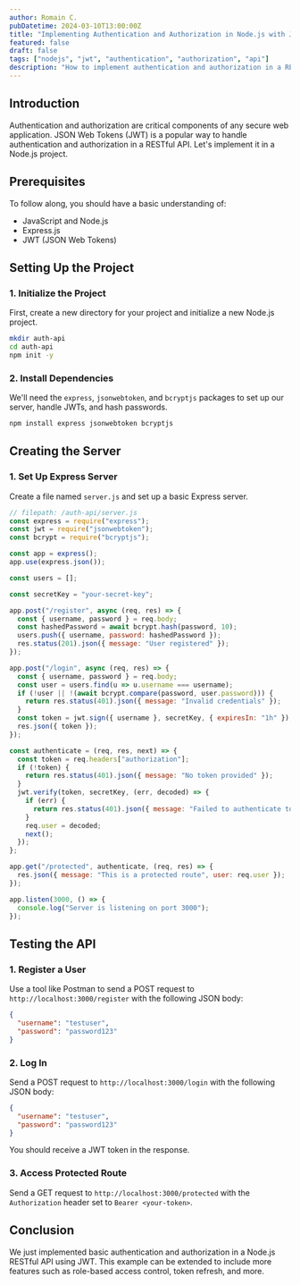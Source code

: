 ```yaml
---
author: Romain C.
pubDatetime: 2024-03-10T13:00:00Z
title: "Implementing Authentication and Authorization in Node.js with JWT"
featured: false
draft: false
tags: ["nodejs", "jwt", "authentication", "authorization", "api"]
description: "How to implement authentication and authorization in a RESTful API using JWT"
---
```


## Introduction

Authentication and authorization are critical components of any secure web application. JSON Web Tokens (JWT) is a popular way to handle authentication and authorization in a RESTful API. Let's implement it in a Node.js project.

## Prerequisites

To follow along, you should have a basic understanding of:

- JavaScript and Node.js
- Express.js
- JWT (JSON Web Tokens)

## Setting Up the Project

### 1. Initialize the Project

First, create a new directory for your project and initialize a new Node.js project.

```sh
mkdir auth-api
cd auth-api
npm init -y
```

### 2. Install Dependencies

We'll need the `express`, `jsonwebtoken`, and `bcryptjs` packages to set up our server, handle JWTs, and hash passwords.

```sh
npm install express jsonwebtoken bcryptjs
```

## Creating the Server

### 1. Set Up Express Server

Create a file named `server.js` and set up a basic Express server.

```javascript
// filepath: /auth-api/server.js
const express = require("express");
const jwt = require("jsonwebtoken");
const bcrypt = require("bcryptjs");

const app = express();
app.use(express.json());

const users = [];

const secretKey = "your-secret-key";

app.post("/register", async (req, res) => {
  const { username, password } = req.body;
  const hashedPassword = await bcrypt.hash(password, 10);
  users.push({ username, password: hashedPassword });
  res.status(201).json({ message: "User registered" });
});

app.post("/login", async (req, res) => {
  const { username, password } = req.body;
  const user = users.find(u => u.username === username);
  if (!user || !(await bcrypt.compare(password, user.password))) {
    return res.status(401).json({ message: "Invalid credentials" });
  }
  const token = jwt.sign({ username }, secretKey, { expiresIn: "1h" });
  res.json({ token });
});

const authenticate = (req, res, next) => {
  const token = req.headers["authorization"];
  if (!token) {
    return res.status(401).json({ message: "No token provided" });
  }
  jwt.verify(token, secretKey, (err, decoded) => {
    if (err) {
      return res.status(401).json({ message: "Failed to authenticate token" });
    }
    req.user = decoded;
    next();
  });
};

app.get("/protected", authenticate, (req, res) => {
  res.json({ message: "This is a protected route", user: req.user });
});

app.listen(3000, () => {
  console.log("Server is listening on port 3000");
});
```

## Testing the API

### 1. Register a User

Use a tool like Postman to send a POST request to `http://localhost:3000/register` with the following JSON body:

```json
{
  "username": "testuser",
  "password": "password123"
}
```

### 2. Log In

Send a POST request to `http://localhost:3000/login` with the following JSON body:

```json
{
  "username": "testuser",
  "password": "password123"
}
```

You should receive a JWT token in the response.

### 3. Access Protected Route

Send a GET request to `http://localhost:3000/protected` with the `Authorization` header set to `Bearer <your-token>`.

## Conclusion

We just implemented basic authentication and authorization in a Node.js RESTful API using JWT. This example can be extended to include more features such as role-based access control, token refresh, and more.
